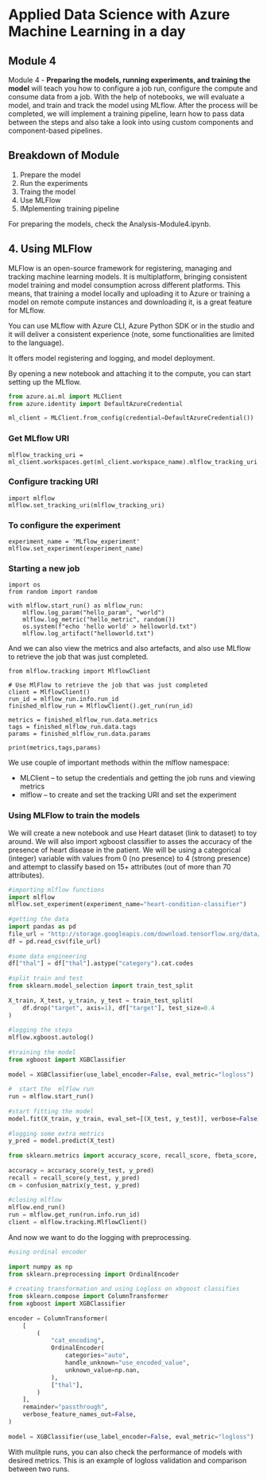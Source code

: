 # Applied Data Science with Azure Machine Learning in a day



## Module 4

Module 4 - **Preparing the models, running experiments, and training the model** will teach you how to configure a job run, configure the compute and consume data from a job. With the help of notebooks, we will evaluate a model, and train and track the model using MLflow. After the process will be completed, we will implement a training pipeline, learn how to pass data between the steps and also take a look into using custom components and component-based pipelines.



## Breakdown of Module

1. Prepare the model
2. Run the experiments
3. Traing the model
4. Use MLFlow
5. IMplementing training pipeline


For preparing the models, check the Analysis-Module4.ipynb.



## 4. Using MLFlow


MLFlow is an open-source framework for registering, managing and tracking machine learning models. It is multiplatform, bringing consistent model training and model consumption across different platforms. This means, that training a model locally and uploading it to Azure or training a model on remote compute instances and downloading it, is a great feature for MLflow.

You can use MLflow with Azure CLI, Azure Python SDK or in the studio and it will deliver a consistent experience (note, some functionalities are limited to the language).

It offers model registering and logging, and model deployment.

By opening a new notebook and attaching it to the compute, you can start setting up the MLflow.

```Python
from azure.ai.ml import MLClient
from azure.identity import DefaultAzureCredential

ml_client = MLClient.from_config(credential=DefaultAzureCredential())
```

### Get MLflow URI
```
mlflow_tracking_uri = ml_client.workspaces.get(ml_client.workspace_name).mlflow_tracking_uri
```

### Configure tracking URI
```
import mlflow
mlflow.set_tracking_uri(mlflow_tracking_uri)
```

### To configure the experiment 
```
experiment_name = 'MLflow_experiment'
mlflow.set_experiment(experiment_name)
```


### Starting a new job
```
import os
from random import random

with mlflow.start_run() as mlflow_run:
    mlflow.log_param("hello_param", "world")
    mlflow.log_metric("hello_metric", random())
    os.system(f"echo 'hello world' > helloworld.txt")
    mlflow.log_artifact("helloworld.txt")
```


And we can also view the metrics and also artefacts, and also use MLflow to retrieve the job that was just completed.

```
from mlflow.tracking import MlflowClient

# Use MlFlow to retrieve the job that was just completed
client = MlflowClient()
run_id = mlflow_run.info.run_id
finished_mlflow_run = MlflowClient().get_run(run_id)

metrics = finished_mlflow_run.data.metrics
tags = finished_mlflow_run.data.tags
params = finished_mlflow_run.data.params

print(metrics,tags,params)
```


We use couple of important methods within the mlflow namespace:
* MLClient – to setup the credentials and getting the job runs and viewing metrics
* mlflow – to create and set the tracking URI and set the experiment


### Using MLFlow to train the models

We will create a new notebook and use Heart dataset (link to dataset) to toy around. We will also import xgboost classifier to asses the accuracy of the presence of heart disease in the patient. We will be using a categorical (integer) variable with values from 0 (no presence) to 4 (strong presence) and attempt to classify based on 15+ attributes (out of more than 70 attributes).

```python
#importing mlflow functions
import mlflow
mlflow.set_experiment(experiment_name="heart-condition-classifier")
 
#getting the data
import pandas as pd
file_url = "http://storage.googleapis.com/download.tensorflow.org/data/heart.csv"
df = pd.read_csv(file_url)
 
#some data engineering
df["thal"] = df["thal"].astype("category").cat.codes
 
#split train and test
from sklearn.model_selection import train_test_split
 
X_train, X_test, y_train, y_test = train_test_split(
    df.drop("target", axis=1), df["target"], test_size=0.4
)
 
#logging the steps
mlflow.xgboost.autolog()
 
#training the model
from xgboost import XGBClassifier
 
model = XGBClassifier(use_label_encoder=False, eval_metric="logloss")
 
#  start the  mlflow run
run = mlflow.start_run()
 
#start fitting the model
model.fit(X_train, y_train, eval_set=[(X_test, y_test)], verbose=False)
 
#logging some extra metrics
y_pred = model.predict(X_test)
 
from sklearn.metrics import accuracy_score, recall_score, fbeta_score, confusion_matrix
 
accuracy = accuracy_score(y_test, y_pred)
recall = recall_score(y_test, y_pred)
cm = confusion_matrix(y_test, y_pred)
 
#closing mlflow
mlflow.end_run()
run = mlflow.get_run(run.info.run_id)
client = mlflow.tracking.MlflowClient()
```

And now we want to do the logging with preprocessing.


```python
#using ordinal encoder
 
import numpy as np
from sklearn.preprocessing import OrdinalEncoder
 
# creating transformation and using Logloss on xbgoost classifies
from sklearn.compose import ColumnTransformer
from xgboost import XGBClassifier
 
encoder = ColumnTransformer(
    [
        (
            "cat_encoding",
            OrdinalEncoder(
                categories="auto",
                handle_unknown="use_encoded_value",
                unknown_value=np.nan,
            ),
            ["thal"],
        )
    ],
    remainder="passthrough",
    verbose_feature_names_out=False,
)
 
model = XGBClassifier(use_label_encoder=False, eval_metric="logloss")
```
With mulitple runs, you can also check the performance of models with desired metrics. This is an example of logloss validation and comparison between two runs.



